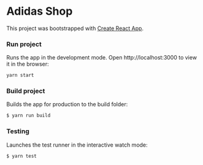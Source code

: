 # Adidas Shop
This project was bootstrapped with [Create React App](https://github.com/facebookincubator/create-react-app).

### Run project
Runs the app in the development mode.
Open http://localhost:3000 to view it in the browser:
```sh
yarn start
```
### Build project
Builds the app for production to the build folder:
```sh
$ yarn run build
```
### Testing
Launches the test runner in the interactive watch mode:
```sh
$ yarn test
```
